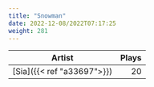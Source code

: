 ```yaml
---
title: "Snowman"
date: 2022-12-08/2022T07:17:25
weight: 281
---
```




 Artist | Plays 
----- | -----:
[Sia]({{< ref "a33697">}}) | 20
